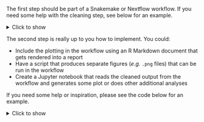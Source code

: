 The first step should be part of a Snakemake or Nextflow workflow. If you need
some help with the cleaning step, see below for an example.

<details>
<summary>Click to show</summary>
***

You can save this script as *e.g.* `clean_csv.py` and run it in the a
Snakemake rule or Nextflow process.

```python
#!/usr/bin/env python
import pandas as pd
from argparse import ArgumentParser

def main(args):
    df = pd.read_csv(args.input, header=0)
    df.rename(columns=lambda x: x.split("[")[-1].rstrip("]"), inplace=True)
    df.rename(columns={'R Markdown': 'RMarkdown'}, inplace=True)
    df.to_csv(args.output, index=False)

if __name__ == '__main__':
    parser = ArgumentParser()
    parser.add_argument("input", type=str,
                        help="Input csv file")
    parser.add_argument("output", type=str,
                        help="Output csv file cleaned")
    args = parser.parse_args()
    main(args)
```

You can execute the script with the following command:

```
python clean_csv.py input_file.csv output_file.csv
```

***
</details>

The second step is really up to you how to implement. You could:

* Include the plotting in the workflow using an R Markdown document that
  gets rendered into a report
* Have a script that produces separate figures (*e.g.* `.png` files) that
  can be run in the workflow
* Create a Jupyter notebook that reads the cleaned output from the workflow
  and generates some plot or does other additional analyses

If you need some help or inspiration, please see the code below for an example.

<details>
<summary>Click to show</summary>
***

You can save the following script as *e.g.* `plot.py` and run with the cleaned
files as input.

```python
#!/usr/bin/env python
import matplotlib as mpl
import matplotlib.pyplot as plt
plt.style.use('ggplot')
mpl.use('agg')
import pandas as pd
import seaborn as sns
import numpy as np
from argparse import ArgumentParser

def read_files(files):
    """Reads experience counts and concatenates into one dataframe"""
    df = pd.DataFrame()
    for i, f in enumerate(files):
        # Extract date
        d = f.split(".")[0]
        _df = pd.read_csv(f, sep=",", header=0)
        # Assign date
        _df = _df.assign(Date=pd.Series([d]*len(_df), index=_df.index))
        if i==0:
            df = _df.copy()
        else:
            df = pd.concat([df,_df], sort=True)
    return df.reset_index().drop("index",axis=1).fillna(0)

def count_experience(df, normalize=False):
    """Generates long format dataframe of counts"""
    df_l = pd.DataFrame()
    for software in df.columns:
        if software=="Date":
            continue
        # Groupby software and count
        _df = df.groupby(["Date",software]).count().iloc[:,0].reset_index()
        _df.columns = ["Date","Experience","Count"]
        _df = _df.assign(Software=pd.Series([software]*len(_df),
            index=_df.index))
        if normalize:
            _df = pd.merge(_df.groupby("Date").sum().rename(columns={'Count':'Tot'}),_df, left_index=True, right_on="Date")
            _df.Count = _df.Count.div(_df.Tot)*100
            _df.rename(columns={'Count': '%'}, inplace=True)
        df_l = pd.concat([df_l, _df], sort=True)
    df_l.loc[df_l.Experience==0,"Experience"] = np.nan
    return df_l


def plot_catplot(df, outdir, figname, y, palette="Blues"):
    """Plot barplots of user experience per software"""
    ax = sns.catplot(data=df, x="Date", col="Software", col_wrap=3, y=y,
        hue="Experience", height=2.8,
                     kind="bar",
                     hue_order=["Never heard of it",
                                "Heard of it but haven't used it",
                                "Tried it once or twice", "Use it"],
                     col_order=["Conda", "Git", "Snakemake", "Jupyter",
                                "RMarkdown", "Docker", "Singularity"],
                     palette=palette)
    ax.set_titles("{col_name}")
    plt.savefig("{}/{}".format(outdir, figname), bbox_to_inches="tight",
        dpi=300)
    plt.close()

def plot_barplot(df, outdir, figname, x):
    """Plot a barplot summarizing user experience over all software"""
    ax = sns.barplot(data=df, hue="Date", y="Experience", x=x, errwidth=.5,
                order=["Never heard of it",
                       "Heard of it but haven't used it",
                       "Tried it once or twice", "Use it"])
    plt.savefig("{}/{}".format(outdir, figname), bbox_inches="tight",
        dpi=300)
    plt.close()

def main(args):
    # Read all csv files
    df = read_files(args.files)
    # Count experience
    df_l = count_experience(df)
    # Count and normalize experience
    df_lp = count_experience(df, normalize=True)
    # Plot catplot of student experience
    plot_catplot(df_l, args.outdir, "exp_counts.png", y="Count")
    # Plot catplot of student experience in %
    plot_catplot(df_lp, args.outdir, "exp_percent.png", y="%",
                 palette="Reds")
    # Plot barplot of experience
    plot_barplot(df_lp, args.outdir, "exp_barplot.png", x="%")

if __name__ == '__main__':
    parser = ArgumentParser()
    parser.add_argument("files", nargs="+",
        help="CSV files with student experience to produce plots for")
    parser.add_argument("--outdir", type=str, default=".",
        help="Output directory for plots (defaults to current directory)")
    args = parser.parse_args()
    main(args)
```

You can execute the script with the following command:

```
python plot.py file1.csv file2.csv file3.csv --outdir results/
```
</details>
